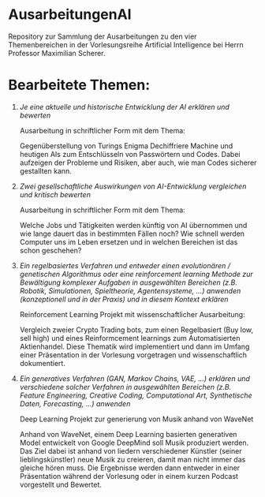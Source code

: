 # AusarbeitungenAI

Repository zur Sammlung der Ausarbeitungen zu den vier Themenbereichen in der Vorlesungsreihe Artificial Intelligence bei Herrn Professor Maximilian Scherer.

# Bearbeitete Themen:

1. *Je eine aktuelle und historische Entwicklung der AI erklären und bewerten*

    Ausarbeitung in schriftlicher Form mit dem Thema:

    Gegenüberstellung von Turings Enigma Dechiffriere Machine und heutigen AIs zum Entschlüsseln von Passwörtern und Codes. Dabei aufzeigen der Probleme und Risiken, aber auch, wie man Codes sicherer gestallten kann.


2. *Zwei gesellschaftliche Auswirkungen von AI-Entwicklung vergleichen und kritisch
bewerten*

    Ausarbeitung in schriftlicher Form mit dem Thema:

    Welche Jobs und Tätigkeiten werden künftig von AI übernommen und wie lange dauert das in bestimmten Fällen noch? Wie schnell werden Computer uns im Leben ersetzen und in welchen Bereichen ist das schon geschehen?


3. *Ein regelbasiertes Verfahren und entweder einen evolutionären / genetischen
Algorithmus oder eine reinforcement learning Methode zur Bewältigung komplexer
Aufgaben in ausgewählten Bereichen (z.B. Robotik, Simulationen, Spieltheorie,
Agentensysteme, ...) anwenden (konzeptionell und in der Praxis) und in diesem Kontext
erklären*

    Reinforcement Learning Projekt mit wissenschaftlicher Ausarbeitung:
    
    Vergleich zweier Crypto Trading bots, zum einen Regelbasiert (Buy low, sell high) und eines Reinformcement learnings zum Automatisierten Aktienhandel. Diese Thematik wird implementiert und dann im Umfang einer Präsentation in der Vorlesung vorgetragen und wissenschaftlich dokumentiert.


4. *Ein generatives Verfahren (GAN, Markov Chains, VAE, ...) erklären und verschiedene
solcher Verfahren in ausgewählten Bereichen (z.B. Feature Engineering, Creative Coding,
Computational Art, Synthetische Daten, Forecasting, ...) anwenden*

    Deep Learning Projekt zur generierung von Musik anhand von WaveNet

    Anhand von WaveNet, einem Deep Learning basierten generativen Model entwickelt von Google DeepMind soll Musik produziert werden. Das Ziel dabei ist anhand von liedern verschiedener Künstler (seiner lieblingskünstler) neue Musik zu creieren, damit man nicht immer das gleiche hören muss. Die Ergebnisse werden dann entweder in einer Präsentation während der Vorlesung oder in einem kurzen Podcast vorgestellt und Bewertet.
